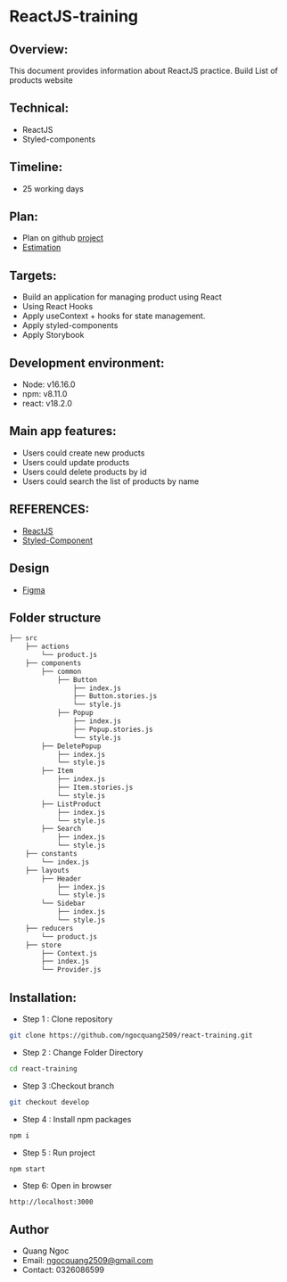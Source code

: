 # ReactJS-training

## Overview:

This document provides information about ReactJS practice. Build List of products website

## Technical:

- ReactJS
- Styled-components

## Timeline:

- 25 working days

## Plan:

- Plan on github [project](https://github.com/users/ngocquang2509/projects/1)
- [Estimation](https://docs.google.com/document/d/1M5Iyz7WvfLT4bIoC2HYgJFENyMZqxgkY8HdDGOZ-87A/edit#)

## Targets:

- Build an application for managing product using React
- Using React Hooks
- Apply useContext + hooks for state management.
- Apply styled-components
- Apply Storybook

## Development environment:

- Node: v16.16.0
- npm: v8.11.0
- react: v18.2.0

## Main app features:

- Users could create new products
- Users could update products
- Users could delete products by id
- Users could search the list of products by name

## REFERENCES:

- [ReactJS](https://reactjs.org/docs/thinking-in-react.html)
- [Styled-Component](https://styled-components.com/docs)

## Design

- [Figma](https://www.figma.com/file/VKl2P19Tl51AfdCXVj1YEr/React-practice)

## Folder structure

```bash
├── src
    ├── actions
        └── product.js
    ├── components
        ├── common
            ├── Button
                ├── index.js
                ├── Button.stories.js
                └── style.js
            ├── Popup
                ├── index.js
                ├── Popup.stories.js
                └── style.js
        ├── DeletePopup
            ├── index.js
            └── style.js
        ├── Item
            ├── index.js
            ├── Item.stories.js
            └── style.js
        ├── ListProduct
            ├── index.js
            └── style.js
        ├── Search
            ├── index.js
            └── style.js
    ├── constants
        └── index.js
    ├── layouts
        ├── Header
            ├── index.js
            └── style.js
        └── Sidebar
            ├── index.js
            └── style.js
    ├── reducers
        └── product.js
    ├── store
        ├── Context.js
        ├── index.js
        └── Provider.js
```

## Installation:

- Step 1 : Clone repository

```bash
git clone https://github.com/ngocquang2509/react-training.git
```

- Step 2 : Change Folder Directory

```bash
cd react-training
```

- Step 3 :Checkout branch

```bash
git checkout develop
```

- Step 4 : Install npm packages

```bash
npm i
```

- Step 5 : Run project

```bash
npm start
```

- Step 6: Open in browser

```
http://localhost:3000
```

## Author

- Quang Ngoc
- Email: ngocquang2509@gmail.com
- Contact: 0326086599
